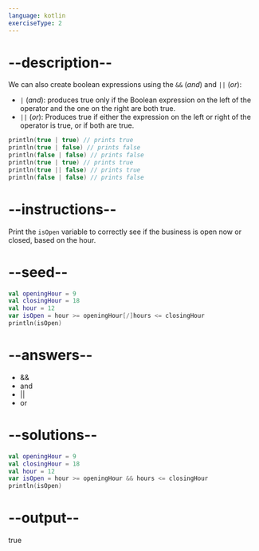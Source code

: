 ```yaml
---
language: kotlin
exerciseType: 2
---
```


# --description--

We can also create boolean expressions using the `&&` (_and_) and `||` (_or_):

- `|` (_and_): produces true only if the Boolean expression on the left of the operator and the one on the right are both true.
- `||` (_or_): Produces true if either the expression on the left or right of the operator is true, or if both are true.

```kotlin
println(true | true) // prints true
println(true | false) // prints false
println(false | false) // prints false
println(true | true) // prints true
println(true || false) // prints true
println(false | false) // prints false
```

# --instructions--

Print the `isOpen` variable to correctly see if the business is open now or closed, based on the hour.

# --seed--

```kotlin
val openingHour = 9
val closingHour = 18
val hour = 12
var isOpen = hour >= openingHour[/]hours <= closingHour
println(isOpen)
```

# --answers--

- &&
- and
- ||
- or

# --solutions--

```kotlin
val openingHour = 9
val closingHour = 18
val hour = 12
var isOpen = hour >= openingHour && hours <= closingHour
println(isOpen)
```

# --output--

true
